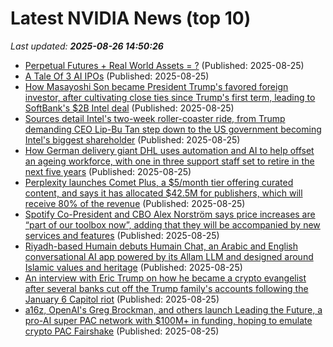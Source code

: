 # Latest NVIDIA News (top 10)
_Last updated: **2025-08-26 14:50:26**_

- [Perpetual Futures + Real World Assets = ?](https://www.forbes.com/sites/digital-assets/2025/08/25/perpetual-futures--real-world-assets--/) (Published: 2025-08-25)
- [A Tale Of 3 AI IPOs](https://www.forbes.com/sites/johnwerner/2025/08/25/a-tale-of-3-ai-ipos/) (Published: 2025-08-25)
- [How Masayoshi Son became President Trump's favored foreign investor, after cultivating close ties since Trump's first term, leading to SoftBank's $2B Intel deal](https://biztoc.com/x/870c81b45bb7acc2) (Published: 2025-08-25)
- [Sources detail Intel's two-week roller-coaster ride, from Trump demanding CEO Lip-Bu Tan step down to the US government becoming Intel's biggest shareholder](https://biztoc.com/x/3fd4daa8dfc61fee) (Published: 2025-08-25)
- [How German delivery giant DHL uses automation and AI to help offset an ageing workforce, with one in three support staff set to retire in the next five years](https://biztoc.com/x/8b21e265561a1876) (Published: 2025-08-25)
- [Perplexity launches Comet Plus, a $5/month tier offering curated content, and says it has allocated $42.5M for publishers, which will receive 80% of the revenue](https://biztoc.com/x/c174be8a728a1d17) (Published: 2025-08-25)
- [Spotify Co-President and CBO Alex Norström says price increases are “part of our toolbox now”, adding that they will be accompanied by new services and features](https://biztoc.com/x/e714fbb168a6bab3) (Published: 2025-08-25)
- [Riyadh-based Humain debuts Humain Chat, an Arabic and English conversational AI app powered by its Allam LLM and designed around Islamic values and heritage](https://biztoc.com/x/ff407af59fd37936) (Published: 2025-08-25)
- [An interview with Eric Trump on how he became a crypto evangelist after several banks cut off the Trump family's accounts following the January 6 Capitol riot](https://biztoc.com/x/3a92520131dc4f69) (Published: 2025-08-25)
- [a16z, OpenAI's Greg Brockman, and others launch Leading the Future, a pro-AI super PAC network with $100M+ in funding, hoping to emulate crypto PAC Fairshake](https://biztoc.com/x/c2f4691f1c6a92c7) (Published: 2025-08-25)
